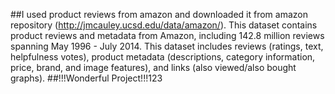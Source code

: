 ##I used product reviews from amazon and downloaded it from amazon repository (http://jmcauley.ucsd.edu/data/amazon/). This dataset contains product reviews and metadata from Amazon, including 142.8 million reviews spanning May 1996 - July 2014. This dataset includes reviews (ratings, text, helpfulness votes), product metadata (descriptions, category information, price, brand, and image features), and links (also viewed/also bought graphs).
##!!!Wonderful Project!!!123
